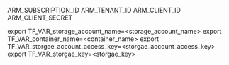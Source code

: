 
ARM_SUBSCRIPTION_ID
ARM_TENANT_ID
ARM_CLIENT_ID
ARM_CLIENT_SECRET


export TF_VAR_storage_account_name=<storage_account_name>
export TF_VAR_container_name=<container_name>
export TF_VAR_storgae_account_access_key=<storgae_account_access_key>
export TF_VAR_storgae_key=<storgae_key>